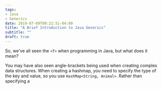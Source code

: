 ```yaml
---
tags:
- Java
- Generics
date: 2019-07-09T09:21:51-04:00
title: "A Brief Introduction to Java Generics"
subtitle: ""
draft: true
---
```


So, we've all seen the `<T>`  when programming in Java, but what does it mean?

You may have also seen angle-brackets being used when creating complex data structures. When creating a hashmap, you need to specify the type of the key and value, so you use `HashMap<String, Animal>`. Rather than specifying a 
